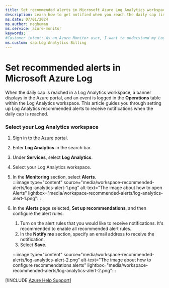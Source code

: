 ```yaml
---
title: Set recommended alerts in Microsoft Azure Log Analytics workspace 
description: Learn how to get notified when you reach the daily cap limit.
ms.date: 07/01/2024
ms.author: neghuman
ms.service: azure-monitor
keywords:
#Customer intent: As an Azure Monitor user, I want to understand my Log Analytics workspace's bill including what's included in the cost and how to read the detailed usage reports.
ms.custom: sap:Log Analytics Billing
---
```

# Set recommended alerts in Microsoft Azure Log

When the daily cap is reached in a Log Analytics workspace, a banner displays in the Azure portal, and an event is logged in the **Operations** table within the Log Analytics workspace. This article guides you through setting up Log Analytics recommended alerts to receive notifications when the daily cap is reached.

### Select your Log Analytics workspace

1. Sign in to the [Azure portal](https://portal.azure.com). 
1. Enter **Log Analytics** in the search bar.
1. Under **Services**, select **Log Analytics**.
1. Select your Log Analytics workspace.  
1. In the **Monitoring** section, select **Alerts**.  
:::image type="content" source="media/workspace-recommended-alerts/log-analytics-alert-1.png" alt-text="The image about how to open Alerts" lightbox="media/workspace-recommended-alerts/log-analytics-alert-1.png":::

1. In the **Alerts** page selected, **Set up recommendations**, and then configure the alert rules:
   
    1. Turn on the alert rules that you would like to receive notifications. It's recommended to enable all recommended alert rules.
    1. In the **Notify me** section, specify an email address to receive the notification.
    1. Select **Save**.  

    :::image type="content" source="media/workspace-recommended-alerts/log-analytics-alert-2.png" alt-text="The image about how to configure recommendations alerts" lightbox="media/workspace-recommended-alerts/log-analytics-alert-2.png":::

[!INCLUDE [Azure Help Support](../../../../includes/azure-help-support.md)]

